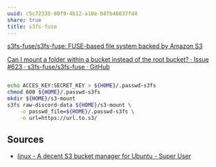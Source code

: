 ```yaml
---
uuid: c5c72335-80f9-4b12-a10e-b8fb46837fd4
share: true
title: s3fs-fuse
---
```

[s3fs-fuse/s3fs-fuse: FUSE-based file system backed by Amazon S3](https://github.com/s3fs-fuse/s3fs-fuse)

[Can I mount a folder within a bucket instead of the root bucket? · Issue #623 · s3fs-fuse/s3fs-fuse · GitHub](https://github.com/s3fs-fuse/s3fs-fuse/issues/623)



``` bash

echo ACCES_KEY:SECRET_KEY > ${HOME}/.passwd-s3fs
chmod 600 ${HOME}/.passwd-s3fs
mkdir ${HOME}/s3-mount
s3fs raw-discord-data ${HOME}/s3-mount \
	-o passwd_file=${HOME}/.passwd-s3fs \
	-o url=https://url.to.s3/

```


## Sources

* [linux - A decent S3 bucket manager for Ubuntu - Super User](https://superuser.com/questions/21717/a-decent-s3-bucket-manager-for-ubuntu)